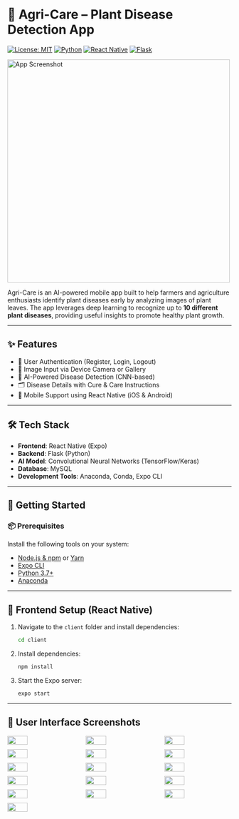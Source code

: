 # 🌿 Agri-Care –  Plant Disease Detection App

[![License: MIT](https://img.shields.io/badge/License-MIT-green.svg)](LICENSE)
[![Python](https://img.shields.io/badge/Python-3.7+-blue.svg)](https://www.python.org/)
[![React Native](https://img.shields.io/badge/React%20Native-Mobile%20App-blue)](https://reactnative.dev/)
[![Flask](https://img.shields.io/badge/Backend-Flask-lightgrey)](https://flask.palletsprojects.com/)

<img src="https://github.com/user-attachments/assets/0d085fc1-4133-427f-8c4b-cd07ef9632d1" alt="App Screenshot" width="500"/>



Agri-Care is an AI-powered mobile app built to help farmers and agriculture enthusiasts identify plant diseases early by analyzing images of plant leaves. The app leverages deep learning to recognize up to **10 different plant diseases**, providing useful insights to promote healthy plant growth.

---

## ✨ Features

- 🔐 User Authentication (Register, Login, Logout)  
- 📸 Image Input via Device Camera or Gallery  
- 🧠 AI-Powered Disease Detection (CNN-based)  
- 🗂️ Disease Details with Cure & Care Instructions  
- 📱 Mobile Support using React Native (iOS & Android)  

---

## 🛠️ Tech Stack

- **Frontend**: React Native (Expo)  
- **Backend**: Flask (Python)  
- **AI Model**: Convolutional Neural Networks (TensorFlow/Keras)  
- **Database**: MySQL  
- **Development Tools**: Anaconda, Conda, Expo CLI  

---

## 🚀 Getting Started

### 📦 Prerequisites

Install the following tools on your system:

- [Node.js & npm](https://nodejs.org/) or [Yarn](https://yarnpkg.com/)
- [Expo CLI](https://docs.expo.dev/get-started/installation/)
- [Python 3.7+](https://www.python.org/downloads/)
- [Anaconda](https://www.anaconda.com/)

---

## 📱 Frontend Setup (React Native)

1. Navigate to the `client` folder and install dependencies:
   
    ```bash
    cd client

2. Install dependencies:
   
    ```bash
   npm install
    
3. Start the Expo server:
   
   ```bash
   expo start
---

## 🧪 User Interface Screenshots

<div style="display: flex; flex-wrap: wrap; justify-content: space-between;">
  <img src="https://github.com/user-attachments/assets/cbf7e0ac-6441-4289-b79f-fc6ad831a673" width="30%" style="margin-bottom: 10px;" />
  <img src="https://github.com/user-attachments/assets/235761e4-0bbc-483a-8c21-5597a6c72fab" width="30%" style="margin-bottom: 10px;" />
  <img src="https://github.com/user-attachments/assets/50f87b57-c1b4-4a98-baa0-5e72e154c8c2" width="30%" style="margin-bottom: 10px;" />
  
  <img src="https://github.com/user-attachments/assets/b2c24801-c7f5-4a08-88f1-92583108e284" width="30%" style="margin-bottom: 10px;" />
  <img src="https://github.com/user-attachments/assets/272abd29-a100-4852-b200-bb4409521b88" width="30%" style="margin-bottom: 10px;" />
  <img src="https://github.com/user-attachments/assets/8734f33f-11e9-47e6-baa0-e9b532b93f02" width="30%" style="margin-bottom: 10px;" />
  
  <img src="https://github.com/user-attachments/assets/024ebf9b-241a-4ff0-b533-e5090506a466" width="30%" style="margin-bottom: 10px;" />
  <img src="https://github.com/user-attachments/assets/50c46297-0733-4dd7-ad18-ff05815c729c" width="30%" style="margin-bottom: 10px;" />
  <img src="https://github.com/user-attachments/assets/33cc0b7f-2bb6-4885-9176-6407d3d978f7" width="30%" style="margin-bottom: 10px;" />
  
  <img src="https://github.com/user-attachments/assets/81d92ebe-f85a-41cb-8248-56596d43904e" width="30%" style="margin-bottom: 10px;" />
  <img src="https://github.com/user-attachments/assets/ac323bf8-a39e-4ba9-bd8e-0fed53f9c995" width="30%" style="margin-bottom: 10px;" />
  <img src="https://github.com/user-attachments/assets/f39bbdcf-9037-4641-bd06-c1db42db21e2" width="30%" style="margin-bottom: 10px;" />
  
  <img src="https://github.com/user-attachments/assets/979ac29f-14c2-4724-86d6-00583ce6a69c" width="30%" style="margin-bottom: 10px;" />
  <img src="https://github.com/user-attachments/assets/36ead748-e02a-426c-875e-5222dd703b5b" width="30%" style="margin-bottom: 10px;" />
  <img src="https://github.com/user-attachments/assets/1a928500-522e-4067-adca-1f2970aa0cf2" width="30%" style="margin-bottom: 10px;" />
  
  <img src="https://github.com/user-attachments/assets/1d0ad384-7bec-4ceb-bdfd-a39d2c553ca7" width="30%" style="margin-bottom: 10px;" />
</div>

















